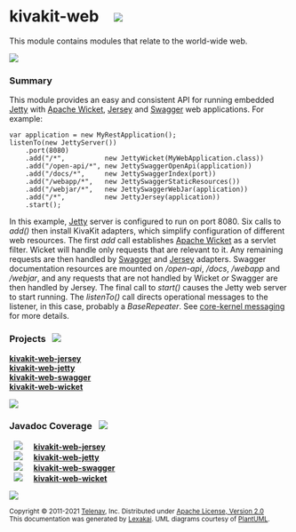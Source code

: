 # kivakit-web &nbsp;&nbsp; <img src="https://www.lexakai.org/images/world-40.png" srcset="https://www.lexakai.org/images/world-40-2x.png 2x"/>

This module contains modules that relate to the world-wide web.

<img src="https://www.kivakit.org/images/horizontal-line-512.png" srcset="https://www.kivakit.org/images/horizontal-line-512@2x.png 2x"/>

[//]: # (start-user-text)

### Summary <a name = "summary"></a>

This module provides an easy and consistent API for running embedded [Jetty](https://www.eclipse.org/jetty/)
with [Apache Wicket](https://wicket.apache.org), [Jersey](https://eclipse-ee4j.github.io/jersey/) and [Swagger](https://swagger.io) web
applications. For example:

    var application = new MyRestApplication();
    listenTo(new JettyServer())
        .port(8080)
        .add("/*",          new JettyWicket(MyWebApplication.class))
        .add("/open-api/*", new JettySwaggerOpenApi(application))
        .add("/docs/*",     new JettySwaggerIndex(port))
        .add("/webapp/*",   new JettySwaggerStaticResources())
        .add("/webjar/*",   new JettySwaggerWebJar(application))
        .add("/*",          new JettyJersey(application))
        .start();

In this example, [Jetty](https://www.eclipse.org/jetty/)   server is configured to run on port 8080. Six calls to *add()*
then install KivaKit adapters, which simplify configuration of different web resources.
The first *add* call establishes [Apache Wicket](https://wicket.apache.org) as a servlet filter. Wicket will handle
only requests that are relevant to it. Any remaining requests are then handled
by [Swagger](https://swagger.io) and [Jersey](https://eclipse-ee4j.github.io/jersey/) adapters. Swagger documentation resources are
mounted
on */open-api*, */docs*, */webapp* and */webjar*, and any requests that are not handled
by Wicket *or* Swagger are then handled by Jersey. The final call to *start()* causes the
Jetty web server to start running. The *listenTo()* call directs operational messages
to the listener, in this case, probably a *BaseRepeater*. See [core-kernel messaging](../kivakit-core/kernel/documentation/messaging.md)
for more details.

[//]: # (end-user-text)

### Projects <a name = "projects"></a> &nbsp; <img src="https://www.lexakai.org/images/gears-32.png" srcset="https://www.lexakai.org/images/gears-32-2x.png 2x"/>

[**kivakit-web-jersey**](jersey/README.md)  
[**kivakit-web-jetty**](jetty/README.md)  
[**kivakit-web-swagger**](swagger/README.md)  
[**kivakit-web-wicket**](wicket/README.md)  

<img src="https://www.kivakit.org/images/short-horizontal-line-128.png" srcset="https://www.kivakit.org/images/short-horizontal-line-128@2x.png 2x"/>

### Javadoc Coverage <a name = "javadoc-coverage"></a> &nbsp; <img src="https://www.lexakai.org/images/bargraph-32.png" srcset="https://www.lexakai.org/images/bargraph-32-2x.png 2x"/>

&nbsp;  ![](https://www.kivakit.org/images/meter-80-12.png) &nbsp; &nbsp; [**kivakit-web-jersey**](jersey/README.md)  
&nbsp;  ![](https://www.kivakit.org/images/meter-80-12.png) &nbsp; &nbsp; [**kivakit-web-jetty**](jetty/README.md)  
&nbsp;  ![](https://www.kivakit.org/images/meter-70-12.png) &nbsp; &nbsp; [**kivakit-web-swagger**](swagger/README.md)  
&nbsp;  ![](https://www.kivakit.org/images/meter-90-12.png) &nbsp; &nbsp; [**kivakit-web-wicket**](wicket/README.md)

[//]: # (start-user-text)



[//]: # (end-user-text)

<img src="https://www.kivakit.org/images/horizontal-line-512.png" srcset="https://www.kivakit.org/images/horizontal-line-512@2x.png 2x"/>

<sub>Copyright &#169; 2011-2021 [Telenav](http://telenav.com), Inc. Distributed under [Apache License, Version 2.0](LICENSE)</sub>  
<sub>This documentation was generated by [Lexakai](https://github.com/Telenav/lexakai). UML diagrams courtesy
of [PlantUML](http://plantuml.com).</sub>
